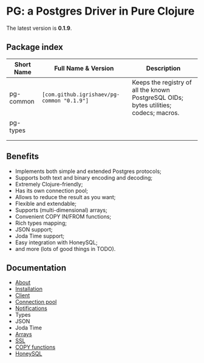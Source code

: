 # PG: a Postgres Driver in Pure Clojure

The latest version is **0.1.9**.

## Package index

| Short Name | Full Name & Version                        | Description                                                                           |
|------------|--------------------------------------------|---------------------------------------------------------------------------------------|
| pg-common  | `[com.github.igrishaev/pg-common "0.1.9"]` | Keeps the registry of all the known PostgreSQL OIDs; bytes utilities; codecs; macros. |
| pg-types   |                                            |                                                                                       |
|            |                                            |                                                                                       |
|            |                                            |                                                                                       |

## Benefits

- Implements both simple and extended Postgres protocols;
- Supports both text and binary encoding and decoding;
- Extremely Clojure-friendly;
- Has its own connection pool;
- Allows to reduce the result as you want;
- Flexible and extendable;
- Supports (multi-dimensional) arrays;
- Convenient COPY IN/FROM functions;
- Rich types mapping;
- JSON support;
- Joda Time support;
- Easy integration with HoneySQL;
- and more (lots of good things in TODO).

## Documentation

- [About](doc/000-about.md)
- [Installation](doc/010-installation.md)
- [Client](doc/020-client.md)
- [Connection pool](doc/030-pool.md)
- [Notifications](doc/025-notifications.md)
- Types
- JSON
- Joda Time
- [Arrays](doc/070-arrays.md)
- [SSL](doc/080-ssl.md)
- [COPY functions](doc/090-copy.md)
- [HoneySQL](doc/100-honey.md)
